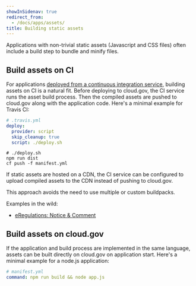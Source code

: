 ```yaml
---
showInSidenav: true
redirect_from:
  - /docs/apps/assets/
title: Building static assets
---
```


Applications with non-trivial static assets (Javascript and CSS files) often include a build step to bundle and minify files.

## Build assets on CI

For applications [deployed from a continuous integration service](/docs/management/continuous-deployment), building assets on CI is a natural fit. Before deploying to cloud.gov, the CI service runs the asset build process. Then the compiled assets are pushed to cloud.gov along with the application code. Here's a minimal example for Travis CI:

```yaml
# .travis.yml
deploy:
  provider: script
  skip_cleanup: true
  script: ./deploy.sh
```

```shell
# ./deploy.sh
npm run dist
cf push -f manifest.yml
```

If static assets are hosted on a CDN, the CI service can be configured to upload compiled assets to the CDN instead of pushing to cloud.gov.

This approach avoids the need to use multiple or custom buildpacks.

Examples in the wild:

- [eRegulations: Notice & Comment](https://github.com/eregs/notice-and-comment)

## Build assets on cloud.gov

If the application and build process are implemented in the same language, assets can be built directly on cloud.gov on application start. Here's a minimal example for a node.js application:

```yaml
# manifest.yml
command: npm run build && node app.js
```
